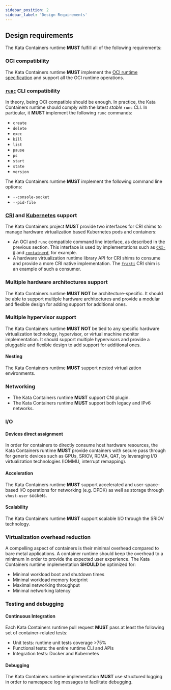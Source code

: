 ```yaml
---
sidebar_position: 2
sidebar_label: 'Design Requirements'
---
```

## Design requirements

The Kata Containers runtime **MUST** fulfill all of the following requirements:

### OCI compatibility
The Kata Containers runtime **MUST** implement the [OCI runtime specification](https://github.com/opencontainers/runtime-spec) and support all
the OCI runtime operations.

### [`runc`](https://github.com/opencontainers/runc) CLI compatibility
In theory, being OCI compatible should be enough. In practice, the Kata Containers runtime
should comply with the latest *stable* `runc` CLI. In particular, it **MUST** implement the
following `runc` commands:

* `create`
* `delete`
* `exec`
* `kill`
* `list`
* `pause`
* `ps`
* `start`
* `state`
* `version`

The Kata Containers runtime **MUST** implement the following command line options:
* `--console-socket`
* `--pid-file`

### [CRI](http://blog.kubernetes.io/2016/12/container-runtime-interface-cri-in-kubernetes.html) and [Kubernetes](https://kubernetes.io) support
The Kata Containers project **MUST** provide two interfaces for CRI shims to manage hardware
virtualization based Kubernetes pods and containers:
-  An OCI and `runc` compatible command line interface, as described in the previous section.
This interface is used by implementations such as [`CRI-O`](http://cri-o.io) and [`containerd`](https://github.com/containerd/containerd), for example.
- A hardware virtualization runtime library API for CRI shims to consume and provide a more
CRI native implementation. The [`frakti`](https://github.com/kubernetes/frakti) CRI shim is an example of such a consumer.

### Multiple hardware architectures support
The Kata Containers runtime **MUST NOT** be architecture-specific. It should be able to support
multiple hardware architectures and provide a modular and flexible design for adding support
for additional ones.

### Multiple hypervisor support
The Kata Containers runtime **MUST NOT** be tied to any specific hardware virtualization technology,
hypervisor, or virtual machine monitor implementation.
It should support multiple hypervisors and provide a pluggable and flexible design to add support
for additional ones.

#### Nesting
The Kata Containers runtime **MUST** support nested virtualization environments.

### Networking

* The Kata Containers runtime **MUST** support CNI plugin.
* The Kata Containers runtime **MUST** support both legacy and IPv6 networks.

### I/O

#### Devices direct assignment
In order for containers to directly consume host hardware resources, the Kata Containers runtime
**MUST** provide containers with secure pass through for generic devices such as GPUs, SRIOV,
RDMA, QAT, by leveraging I/O virtualization technologies (IOMMU, interrupt remapping).

#### Acceleration
The Kata Containers runtime **MUST** support accelerated and user-space-based I/O operations
for networking (e.g. DPDK) as well as storage through `vhost-user` sockets.

#### Scalability
The Kata Containers runtime **MUST** support scalable I/O through the SRIOV technology.


### Virtualization overhead reduction
A compelling aspect of containers is their minimal overhead compared to bare metal applications.
A container runtime should keep the overhead to a minimum in order to provide the expected user
experience. 
The Kata Containers runtime implementation **SHOULD** be optimized for:

* Minimal workload boot and shutdown times
* Minimal workload memory footprint
* Maximal networking throughput
* Minimal networking latency

### Testing and debugging

#### Continuous Integration
Each Kata Containers runtime pull request **MUST** pass at least the following  set of container-related
tests:

* Unit tests: runtime unit tests coverage >75%
* Functional tests: the entire runtime CLI and APIs
* Integration tests: Docker and Kubernetes

#### Debugging

The Kata Containers runtime implementation **MUST** use structured logging in order to namespace
log messages to facilitate debugging.
